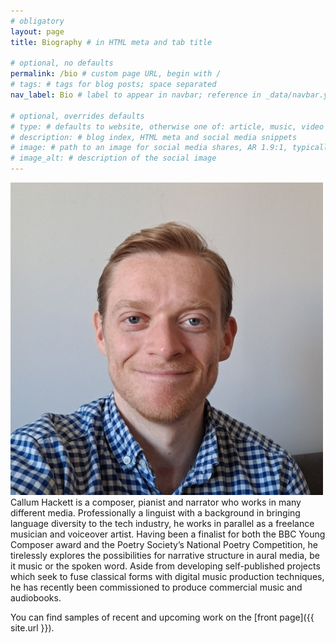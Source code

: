 ```yaml
---
# obligatory
layout: page
title: Biography # in HTML meta and tab title

# optional, no defaults
permalink: /bio # custom page URL, begin with /
# tags: # tags for blog posts; space separated
nav_label: Bio # label to appear in navbar; reference in _data/navbar.yml

# optional, overrides defaults
# type: # defaults to website, otherwise one of: article, music, video
# description: # blog index, HTML meta and social media snippets
# image: # path to an image for social media shares, AR 1.9:1, typically 1200x630 
# image_alt: # description of the social image
---
```

<img id="bio-pic" src="assets/images/core/profile_pic.jpg" title="Callum Hackett"/>Callum Hackett is a composer, pianist and narrator who works in many different media. Professionally a linguist with a background in bringing language diversity to the tech industry, he works in parallel as a freelance musician and voiceover artist. Having been a finalist for both the BBC Young Composer award and the Poetry Society’s National Poetry Competition, he tirelessly explores the possibilities for narrative structure in aural media, be it music or the spoken word. Aside from developing self-published projects which seek to fuse classical forms with digital music production techniques, he has recently been commissioned to produce commercial music and audiobooks.

You can find samples of recent and upcoming work on the [front page]({{ site.url }}).